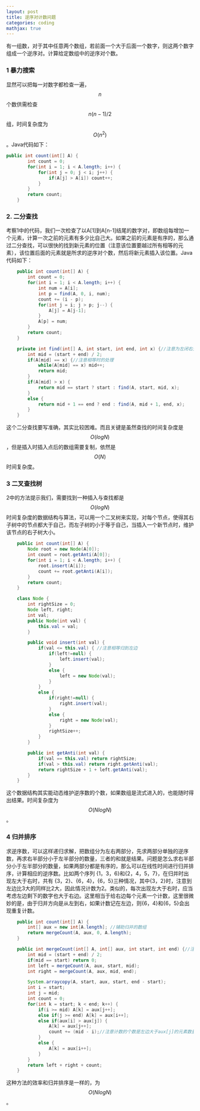 ```yaml
---
layout: post
title: 逆序对计数问题
categories: coding
mathjax: true
---
```


有一组数，对于其中任意两个数组，若前面一个大于后面一个数字，则这两个数字组成一个逆序对。计算给定数组中的逆序对个数。<!-- more -->

### 1 暴力搜索

显然可以把每一对数字都检查一遍，$$n$$个数供需检查$$n(n-1)/2$$组，时间复杂度为$$O(n^2)$$。Java代码如下：

```java
public int count(int[] A) {
        int count = 0;
        for(int i = 1; i < A.length; i++) {
            for(int j = 0; j < i; j++) {
                if(A[j] > A[i]) count++;
            }
        }
        return count;
    }
```

### 2. 二分查找

考察1中的代码，我们一次检查了以A[1]到A[n-1]结尾的数字对，即数组每增加一个元素，计算一次之前的元素有多少比自己大。如果之前的元素是有序的，那么通过二分查找，可以很快的找到新元素的位置（注意该位置要越过所有相等的元素），该位置后面的元素就是所求的逆序对个数，然后将新元素插入该位置。Java代码如下：

```java
    public int count(int[] A) {
        int count = 0;
        for(int i = 1; i < A.length; i++) {
            int num = A[i];
            int p = find(A, 0, i, num);
            count += (i - p);
            for(int j = i; j > p; j--) {
                A[j] = A[j-1];
            }
            A[p] = num;
        }
        return count;
    }

    private int find(int[] A, int start, int end, int x) {//注意为左闭右开区间
        int mid = (start + end) / 2;
        if(A[mid] == x) {//注意相等时的处理
            while(A[mid] == x) mid++;
            return mid;
        }
        if(A[mid] > x) {
            return mid == start ? start : find(A, start, mid, x);
        }
        else {
            return mid + 1 == end ? end : find(A, mid + 1, end, x);
        }
    }
```

这个二分查找要写准确，其实比较困难。而且关键是虽然查找的时间复杂度是$$O(logN)$$，但是插入时插入点后的数组需要复制，依然是$$O(N)$$时间复杂度。

### 3  二叉查找树

2中的方法提示我们，需要找到一种插入与查找都是$$O(logN)$$时间复杂度的数据结构与算法，可以用一个二叉树来实现，对每个节点，使得其右子树中的节点都大于自己，而左子树的小于等于自己，当插入一个新节点时，维护该节点的右子树大小。

```java
    public int count(int[] A) {
        Node root = new Node(A[0]);
        int count = root.getAnti(A[0]);
        for(int i = 1; i < A.length; i++) {
            root.insert(A[i]);
            count += root.getAnti(A[i]);
        }
        return count;
    }

    class Node {
        int rightSize = 0;
        Node left, right;
        int val;
        public Node(int val) {
            this.val = val;
        }

        public void insert(int val) {
            if(val <= this.val) { //注意相等归到左边
                if(left!=null) {
                    left.insert(val);
                }
                else {
                    left = new Node(val);
                }
            }
            else {
                if(right!=null) {
                    right.insert(val);
                }
                else {
                    right = new Node(val);
                }
                rightSize++;
            }
        }

        public int getAnti(int val) {
            if(val == this.val) return rightSize;
            if(val > this.val) return right.getAnti(val);
            return rightSize + 1 + left.getAnti(val);
        }
    }
```

这个数据结构其实能动态维护逆序数的个数，如果数组是流式进入的，也能随时得出结果。时间复杂度为$$O(NlogN)$$。

### 4 归并排序

求逆序数，可以这样递归求解，把数组分为左右两部分，先求两部分单独的逆序数，再求右半部分小于左半部分的数量，三者的和就是结果。问题是怎么求右半部分小于左半部分的数量，如果两部分都是有序的，那么可以在线性时间进行归并排序，计算相应的逆序数。比如两个序列 {1，3，6}和{2，4，5，7}，在归并时出现左大于右时，共有 {3，2}、{6，4}，{6，5}三种情况，其中{3，2}时，注意到左边比3大的同样比2大，因此情况计数为2。类似的，每次出现左大于右时，应当考虑左边剩下的数字也大于右边。这里相当于给右边每个元素一个计数，这里很微妙的是，由于归并方向是从左到右，如果计数记在左边，则{6，4}和{6，5}会出现重复计数。

```java
    public int count(int[] A) {
        int[] aux = new int[A.length]; //辅助归并的数组
        return mergeCount(A, aux, 0, A.length);
    }

    public int mergeCount(int[] A, int[] aux, int start, int end) {//注意区间左闭右开
        int mid = (start + end) / 2;
        if(mid == start) return 0;
        int left = mergeCount(A, aux, start, mid);
        int right = mergeCount(A, aux, mid, end);

        System.arraycopy(A, start, aux, start, end - start);
        int i = start;
        int j = mid;
        int count = 0;
        for(int k = start; k < end; k++) {
            if(i >= mid) A[k] = aux[j++];
            else if(j >= end) A[k] = aux[i++];
            else if(aux[i] > aux[j]) {
                A[k] = aux[j++];
                count += (mid - i);//注意计数的个数是左边大于aux[j]的元素数量。
            }
            else {
                A[k] = aux[i++];
            }
        }
        return left + right + count;
    }
```

这种方法的效率和归并排序是一样的，为$$O(NlogN)$$。

